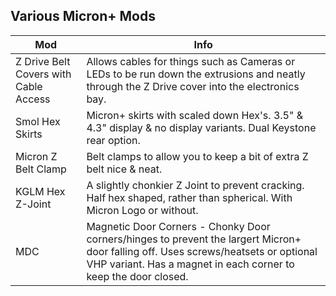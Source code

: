 ## Various Micron+ Mods
Mod|Info
---|----
Z Drive Belt Covers with Cable Access|Allows cables for things such as Cameras or LEDs to be run down the extrusions and neatly through the Z Drive cover into the electronics bay. 
Smol Hex Skirts|Micron+ skirts with scaled down Hex's. 3.5" & 4.3" display & no display variants. Dual Keystone rear option.
Micron Z Belt Clamp|Belt clamps to allow you to keep a bit of extra Z belt nice & neat. 
KGLM Hex Z-Joint|A slightly chonkier Z Joint to prevent cracking. Half hex shaped, rather than spherical. With Micron Logo or without.
MDC|Magnetic Door Corners - Chonky Door corners/hinges to prevent the largert Micron+ door falling off. Uses screws/heatsets or optional VHP variant. Has a magnet in each corner to keep the door closed. 










